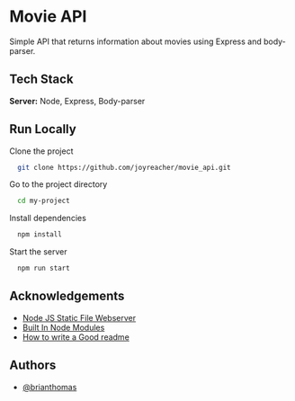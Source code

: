 
# Movie API

Simple API that returns information about movies using Express and body-parser.




## Tech Stack

**Server:** Node, Express, Body-parser

  
## Run Locally

Clone the project

```bash
  git clone https://github.com/joyreacher/movie_api.git
```

Go to the project directory

```bash
  cd my-project
```

Install dependencies

```bash
  npm install
```

Start the server

```bash
  npm run start
```

  
## Acknowledgements

 - [Node JS Static File Webserver](https://gist.github.com/ryanflorence/701407)
 - [Built In Node Modules](https://www.w3schools.com/nodejs/ref_modules.asp)
 - [How to write a Good readme](https://bulldogjob.com/news/449-how-to-write-a-good-readme-for-your-github-project)

  
## Authors

- [@brianthomas](https://github.com/joyreacher)

  
